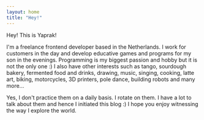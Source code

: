 ```yaml
---
layout: home
title: "Hey!"
---
```


Hey! This is Yaprak!

I'm a freelance frontend developer based in the Netherlands. I work for customers in the day and develop
educative games and programs for my son in the evenings. Programming is my biggest passion and hobby
 but it is not the only one :) I also have other interests such as tango, sourdough bakery, fermented food
    and drinks, drawing, music, singing, cooking, latte art, biking, motorcycles, 3D printers,
    pole dance, building robots and many more...
    
Yes, I don't practice them on a daily basis. I rotate on them. I have a lot to talk about them and
hence I initiated this blog :) I hope you enjoy witnessing the way I explore the world.

